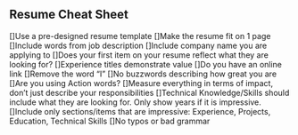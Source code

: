 **Resume Cheat Sheet**
---------------
[]Use a pre-designed resume template
[]Make the resume fit on 1 page
[]Include words from job description
[]Include company name you are applying to
[]Does your first item on your resume reflect what they are looking for?
[]Experience titles demonstrate value
[]Do you have an online link
[]Remove the word “I”
[]No buzzwords describing how great you are
[]Are you using Action words?
[]Measure everything in terms of impact, don’t just describe your responsibilities
[]Technical Knowledge/Skills should include what they are looking for. Only show years if it is impressive.
[]Include only sections/items that are impressive: Experience, Projects, Education, Technical Skills
[]No typos or bad grammar


